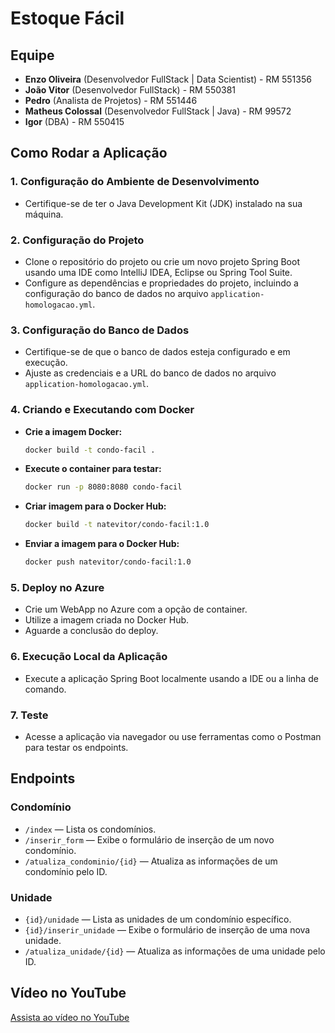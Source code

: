 
# Estoque Fácil

## Equipe

- **Enzo Oliveira** (Desenvolvedor FullStack | Data Scientist) - RM 551356
- **João Vitor** (Desenvolvedor FullStack) - RM 550381
- **Pedro** (Analista de Projetos) - RM 551446
- **Matheus Colossal** (Desenvolvedor FullStack | Java) - RM 99572
- **Igor** (DBA) - RM 550415

## Como Rodar a Aplicação

### 1. Configuração do Ambiente de Desenvolvimento
- Certifique-se de ter o Java Development Kit (JDK) instalado na sua máquina.

### 2. Configuração do Projeto
- Clone o repositório do projeto ou crie um novo projeto Spring Boot usando uma IDE como IntelliJ IDEA, Eclipse ou Spring Tool Suite.
- Configure as dependências e propriedades do projeto, incluindo a configuração do banco de dados no arquivo `application-homologacao.yml`.

### 3. Configuração do Banco de Dados
- Certifique-se de que o banco de dados esteja configurado e em execução.
- Ajuste as credenciais e a URL do banco de dados no arquivo `application-homologacao.yml`.

### 4. Criando e Executando com Docker
- **Crie a imagem Docker:**
  ```bash
  docker build -t condo-facil .
  ```
- **Execute o container para testar:**
  ```bash
  docker run -p 8080:8080 condo-facil
  ```
- **Criar imagem para o Docker Hub:**
  ```bash
  docker build -t natevitor/condo-facil:1.0
  ```
- **Enviar a imagem para o Docker Hub:**
  ```bash
  docker push natevitor/condo-facil:1.0
  ```

### 5. Deploy no Azure
- Crie um WebApp no Azure com a opção de container.
- Utilize a imagem criada no Docker Hub.
- Aguarde a conclusão do deploy.

### 6. Execução Local da Aplicação
- Execute a aplicação Spring Boot localmente usando a IDE ou a linha de comando.

### 7. Teste
- Acesse a aplicação via navegador ou use ferramentas como o Postman para testar os endpoints.

## Endpoints

### Condomínio

- `/index` — Lista os condomínios.
- `/inserir_form` — Exibe o formulário de inserção de um novo condomínio.
- `/atualiza_condominio/{id}` — Atualiza as informações de um condomínio pelo ID.

### Unidade

- `{id}/unidade` — Lista as unidades de um condomínio específico.
- `{id}/inserir_unidade` — Exibe o formulário de inserção de uma nova unidade.
- `/atualiza_unidade/{id}` — Atualiza as informações de uma unidade pelo ID.

## Vídeo no YouTube

[Assista ao vídeo no YouTube](https://www.youtube.com/watch?v=ltjadLAPTAg)
